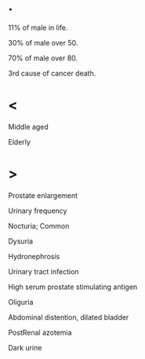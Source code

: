 # .

11% of male in life.

30% of male over 50.

70% of male over 80.

3rd cause of cancer death.

# <

Middle aged

Elderly

# >

Prostate enlargement

Urinary frequency

Nocturia; Common

Dysuria

Hydronephrosis

Urinary tract infection

High serum prostate stimulating antigen

Oliguria

Abdominal distention, dilated bladder

PostRenal azotemia

Dark urine
